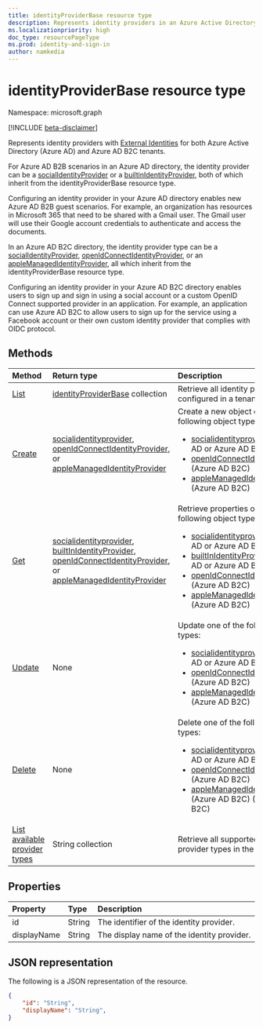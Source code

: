 ```yaml
---
title: identityProviderBase resource type
description: Represents identity providers in an Azure Active Directory tenant and an Azure AD B2C tenant.
ms.localizationpriority: high
doc_type: resourcePageType
ms.prod: identity-and-sign-in
author: namkedia
---
```


# identityProviderBase resource type

Namespace: microsoft.graph

[!INCLUDE [beta-disclaimer](../../includes/beta-disclaimer.md)]

Represents identity providers with [External Identities](/azure/active-directory/external-identities/) for both Azure Active Directory (Azure AD) and Azure AD B2C tenants.

For Azure AD B2B scenarios in an Azure AD directory, the identity provider can be a [socialIdentityProvider](../resources/socialidentityprovider.md) or a [builtinIdentityProvider](../resources/builtinidentityprovider.md), both of which inherit from the identityProviderBase resource type.

Configuring an identity provider in your Azure AD directory enables new Azure AD B2B guest scenarios. For example, an organization has resources in Microsoft 365 that need to be shared with a Gmail user. The Gmail user will use their Google account credentials to authenticate and access the documents.

In an Azure AD B2C directory, the identity provider type can be a [socialIdentityProvider](../resources/socialidentityprovider.md), [openIdConnectIdentityProvider](../resources/openidconnectidentityprovider.md), or an [appleManagedIdentityProvider](../resources/applemanagedidentityprovider.md), all which inherit from the identityProviderBase resource type.

Configuring an identity provider in your Azure AD B2C directory enables users to sign up and sign in using a social account or a custom OpenID Connect supported provider in an application. For example, an application can use Azure AD B2C to allow users to sign up for the service using a Facebook account or their own custom identity provider that complies with OIDC protocol.

## Methods

| Method                                                                                 | Return type                                                                                                                                                                                                                                                                                            | Description                                                                                                                                                                                                                                                                                                                                                                                                                                                                           |
| :------------------------------------------------------------------------------------- | :----------------------------------------------------------------------------------------------------------------------------------------------------------------------------------------------------------------------------------------------------------------------------------------------------- | :------------------------------------------------------------------------------------------------------------------------------------------------------------------------------------------------------------------------------------------------------------------------------------------------------------------------------------------------------------------------------------------------------------------------------------------------------------------------------------ |
| [List](../api/identitycontainer-list-identityproviders.md)                             | [identityProviderBase](../resources/identityproviderbase.md) collection                                                                                                                                                                                                                                | Retrieve all identity providers configured in a tenant.                                                                                                                                                                                                                                                                                                                                                                                                                               |
| [Create](../api/identitycontainer-post-identityproviders.md)                           | [socialidentityprovider](../resources/socialidentityprovider.md), [openIdConnectIdentityProvider](../resources/openidconnectidentityprovider.md), or  [appleManagedIdentityProvider](../resources/applemanagedidentityprovider.md)                                                                     | Create a new object of one of the following object types: <br/><ul><li> [socialidentityprovider](../resources/socialidentityprovider.md) (Azure AD or Azure AD B2C) <li> [openIdConnectIdentityProvider](../resources/openidconnectidentityprovider.md) (Azure AD B2C) <li> [appleManagedIdentityProvider](../resources/applemanagedidentityprovider.md) (Azure AD B2C) </li></ul>                                                                                                    |
| [Get](../api/identityproviderbase-get.md)                                              | [socialidentityprovider](../resources/socialidentityprovider.md), [builtInIdentityProvider](../resources/builtinidentityprovider.md), [openIdConnectIdentityProvider](../resources/openidconnectidentityprovider.md), or  [appleManagedIdentityProvider](../resources/applemanagedidentityprovider.md) | Retrieve properties of one of the following object types: <br/><ul><li> [socialidentityprovider](../resources/socialidentityprovider.md) (Azure AD or Azure AD B2C) <li> [builtInIdentityProvider](../resources/builtinidentityprovider.md) (Azure AD or Azure AD B2C) <li> [openIdConnectIdentityProvider](../resources/openidconnectidentityprovider.md) (Azure AD B2C) <li> [appleManagedIdentityProvider](../resources/applemanagedidentityprovider.md) (Azure AD B2C) </li></ul> |
| [Update](../api/identityproviderbase-update.md)                                        | None                                                                                                                                                                                                                                                                                                   | Update one of the following object types: <br/><ul><li> [socialidentityprovider](../resources/socialidentityprovider.md) (Azure AD or Azure AD B2C) <li> [openIdConnectIdentityProvider](../resources/openidconnectidentityprovider.md) (Azure AD B2C) <li> [appleManagedIdentityProvider](../resources/applemanagedidentityprovider.md) (Azure AD B2C) </li></ul>                                                                                                                    |
| [Delete](../api/identityproviderbase-delete.md)                                        | None                                                                                                                                                                                                                                                                                                   | Delete one of the following object types: <br/><ul><li> [socialidentityprovider](../resources/socialidentityprovider.md) (Azure AD or Azure AD B2C) <li> [openIdConnectIdentityProvider](../resources/openidconnectidentityprovider.md) (Azure AD B2C) <li> [appleManagedIdentityProvider](../resources/applemanagedidentityprovider.md) (Azure AD B2C) (Azure AD B2C)                                                                                                                |
| [List available provider types](../api/identityproviderbase-availableprovidertypes.md) | String collection                                                                                                                                                                                                                                                                                      | Retrieve all supported identity provider types in the tenant.                                                                                                                                                                                                                                                                                                                                                                                                                         |

## Properties

| Property    | Type   | Description                                |
| :---------- | :----- | :----------------------------------------- |
| id          | String | The identifier of the identity provider.   |
| displayName | String | The display name of the identity provider. |

## JSON representation

The following is a JSON representation of the resource.

<!-- {
  "blockType": "resource",
  "@odata.type": "microsoft.graph.identityProviderBase"
} -->

```json
{
    "id": "String",
    "displayName": "String",
}
```
